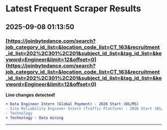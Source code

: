 # Latest Frequent Scraper Results

## 2025-09-08 01:13:50

### [https://joinbytedance.com/search?job_category_id_list=&location_code_list=CT_163&recruitment_id_list=202%2C301%2C201&subject_id_list=&tag_id_list=&keyword=Engineer&limit=12&offset=0](https://joinbytedance.com/search?job_category_id_list=&location_code_list=CT_163&recruitment_id_list=202%2C301%2C201&subject_id_list=&tag_id_list=&keyword=Engineer&limit=12&offset=0)

**Line changes detected!**

```diff
+ Data Engineer Intern (Global Payment) - 2026 Start (BS/MS)
- Site Reliability Engineer Intern (Traffic Platform) - 2026 Start (BS/MS)
- Technology
+ Technology - Data mining
```

---
